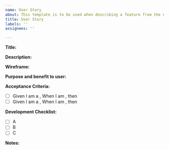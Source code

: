 ```yaml
---
name: User Story
about: This template is to be used when describing a feature from the user's perspective
title: User Story
labels: ''
assignees: ''

---
```


**Title:**

**Description:**

**Wireframe:** <link>

**Purpose and benefit to user:**

**Acceptance Criteria:**

- [ ] Given I am a <role>, When I am <doing something>, then <this happens>
- [ ] Given I am a <role>, When I am <doing something>, then <this happens>

**Development Checklist:**
- [ ] A
- [ ] B
- [ ] C

**Notes:**
